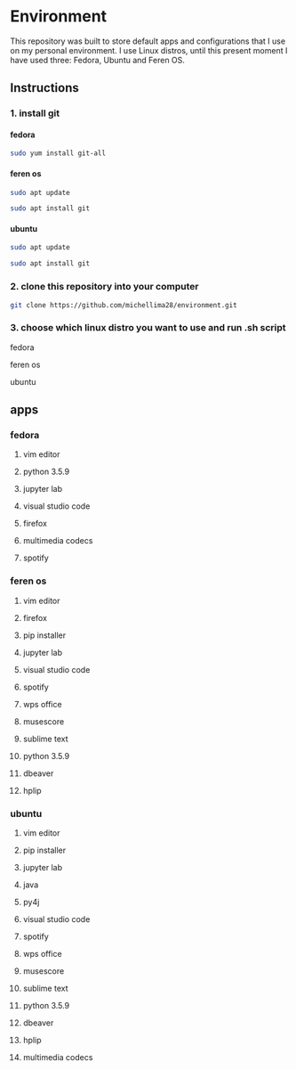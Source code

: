 # Environment
This repository was built to store default apps and configurations that I use on my personal environment. I use Linux distros, until this present moment I have used three: Fedora, Ubuntu and Feren OS.

## Instructions
### 1. install git

#### fedora
```bash
sudo yum install git-all
```
#### feren os
```bash
sudo apt update
```
```bash
sudo apt install git
```
#### ubuntu
```bash
sudo apt update
```
```bash
sudo apt install git
```
### 2. clone this repository into your computer
```bash
git clone https://github.com/michellima28/environment.git
```
### 3. choose which linux distro you want to use and run .sh script 
fedora

feren os

ubuntu

## apps
### fedora
1. vim editor

2. python 3.5.9

3. jupyter lab

4. visual studio code

5. firefox

6. multimedia codecs

7. spotify

### feren os
1. vim editor

2. firefox

3. pip installer

4. jupyter lab

5. visual studio code

6. spotify

7. wps office

8. musescore

9. sublime text

10. python 3.5.9

11. dbeaver

12. hplip

### ubuntu
1. vim editor

2. pip installer

3. jupyter lab

4. java

5. py4j

6. visual studio code

7. spotify

8. wps office

9. musescore

10. sublime text

11. python 3.5.9

12. dbeaver

13. hplip

14. multimedia codecs
